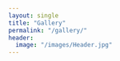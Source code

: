 ```yaml
---
layout: single
title: "Gallery"
permalink: "/gallery/"
header:
  image: "/images/Header.jpg"
---
```


